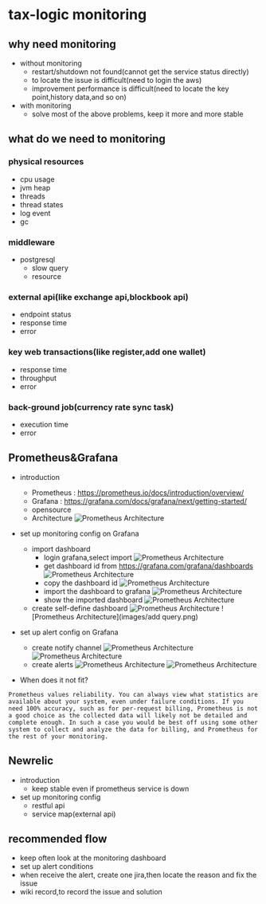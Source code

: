 # tax-logic monitoring
## why need monitoring
- without monitoring
    - restart/shutdown not found(cannot get the service status directly)
    - to locate the issue is difficult(need to login the aws)
    - improvement performance is difficult(need to locate the key point,history data,and so on)
- with monitoring
    - solve most of the above problems, keep it more and more stable
## what do we need to monitoring
### physical resources
- cpu usage
- jvm heap
- threads
- thread states
- log event
- gc
### middleware
- postgresql
    - slow query
    - resource
### external api(like exchange api,blockbook api)
- endpoint status
- response time
- error

### key web transactions(like register,add one wallet)
- response time
- throughput
- error

### back-ground job(currency rate sync task)
- execution time
- error

## Prometheus&Grafana
- introduction 
    - Prometheus : https://prometheus.io/docs/introduction/overview/
    - Grafana : https://grafana.com/docs/grafana/next/getting-started/
    - opensource
    - Architecture
        ![Prometheus Architecture](images/architecture.png)

- set up monitoring config on Grafana
    - import dashboard
        - login grafana,select import
        ![Prometheus Architecture](images/import.png)
        - get dashboard id from https://grafana.com/grafana/dashboards
        ![Prometheus Architecture](images/dashboard.png)
        - copy the dashboard id
        ![Prometheus Architecture](images/dashboard_id.png)
        - import the dashboard to grafana
        ![Prometheus Architecture](images/load_import.png)
        - show the imported dashboard
        ![Prometheus Architecture](images/show_dashboard.png)
    - create self-define dashboard
        ![Prometheus Architecture](images/create_panel.png)
        ![Prometheus Architecture](images/add query.png)
- set up alert config on Grafana
    - create notify channel
    ![Prometheus Architecture](images/notify_channel.png)
    ![Prometheus Architecture](images/create_notifychannel.png)
    - create alerts
    ![Prometheus Architecture](images/create_alert.png)
    ![Prometheus Architecture](images/alert_condition.png)
- When does it not fit?
```
Prometheus values reliability. You can always view what statistics are available about your system, even under failure conditions. If you need 100% accuracy, such as for per-request billing, Prometheus is not a good choice as the collected data will likely not be detailed and complete enough. In such a case you would be best off using some other system to collect and analyze the data for billing, and Prometheus for the rest of your monitoring.
```
## Newrelic
- introduction
    - keep stable even if prometheus service is down
- set up monitoring config
    - restful api
    - service map(external api)

## recommended flow
- keep often look at the monitoring dashboard
- set up alert conditions
- when receive the alert, create one jira,then locate the reason and fix the issue
- wiki record,to record the issue and solution
